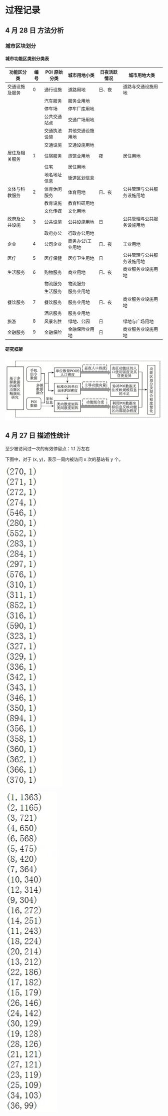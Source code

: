 # 过程记录

## 4 月 28 日 方法分析

### 城市区块划分

#### 城市功能区类别分类表

| 功能区分类     | 编号 | POI 原始分类 | 城市用地小类      | 日夜活跃情况 | 城市用地大类               |
| -------------- | ---- | ------------ | ----------------- | ------------ | -------------------------- |
| 交通设施及服务 | 0    | 通行设施     | 道路用地          | 日、夜       | 道路与交通设施用地         |
|                |      | 汽车服务     | 服务业用地        |              |                            |
|                |      | 停车场       | 停车厂库用地      |              |                            |
|                |      | 公共交通站点 | 交通广场用地      |              |                            |
|                |      | 交通执法设施 | 其他交通设施用地  |              |                            |
|                |      | 交通设施     | 交通设施用地      |              |                            |
| 居住及相关服务 | 1    | 住宿服务     | 旅馆业用地        | 夜           | 居住用地                   |
|                |      | 住宅         | 居住用地          |              |                            |
|                |      | 地名地址信息 | 街道区划信息      |              |                            |
| 文体与科教服务 | 2    | 体育休闲服务 | 体育用地          | 日、夜       | 公共管理与公共服务设施用地 |
|                |      | 教育设施     | 教育科研用地      |              |                            |
|                |      | 文化传媒     | 文化用地          |              |                            |
| 政府及公共设施 | 3    | 公共设施     | 公共设施用地      | 日           | 公共管理与公共服务设施用地 |
|                |      | 政府办公     | 行政办公用地      |              |                            |
| 企业           | 4    | 公司企业     | 商务办公\工业用地 | 日、夜       | 工业用地                   |
| 医疗           | 5    | 医疗保健     | 医疗卫生用地      | 日           | 公共管理与公共服务设施用地 |
| 生活服务       | 6    | 购物服务     | 商业用地          | 日、夜       | 商业服务业设施用地         |
|                |      | 物流服务     | 物流服务          |              |                            |
|                |      | 生活服务     | 服务业用地        |              |                            |
| 餐饮服务       | 7    | 餐饮服务     | 服务业用地        | 日、夜       | 商业服务业设施用地         |
|                |      | 酒店服务     | 服务业用地        |              |                            |
| 旅游           | 8    | 风景名胜     | 绿地、公园        | 日           | 绿地与广场用地             |
| 金融服务       | 9    | 金融保险     | 金融保险业用地    | 日           | 商业服务业设施用地         |

#### 研究框架

![研究框架](../../../img/过程记录/2021-04-28-21-49-35.png)

## 4 月 27 日 描述性统计

至少被访问过一次的有效停留点：1.1 万左右

下图中，对于 (x, y)，表示一周内被访问 x 次的基站有 y 个。

![多](../../../img/过程记录/2021-04-28-00-29-56.png)

![少](../../../img/过程记录/2021-04-28-11-18-48.png)
